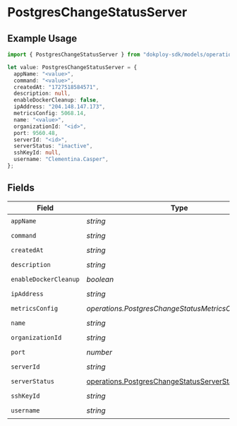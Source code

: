 # PostgresChangeStatusServer

## Example Usage

```typescript
import { PostgresChangeStatusServer } from "dokploy-sdk/models/operations";

let value: PostgresChangeStatusServer = {
  appName: "<value>",
  command: "<value>",
  createdAt: "1727518584571",
  description: null,
  enableDockerCleanup: false,
  ipAddress: "204.148.147.173",
  metricsConfig: 5068.14,
  name: "<value>",
  organizationId: "<id>",
  port: 9560.48,
  serverId: "<id>",
  serverStatus: "inactive",
  sshKeyId: null,
  username: "Clementina.Casper",
};
```

## Fields

| Field                                                                                                      | Type                                                                                                       | Required                                                                                                   | Description                                                                                                |
| ---------------------------------------------------------------------------------------------------------- | ---------------------------------------------------------------------------------------------------------- | ---------------------------------------------------------------------------------------------------------- | ---------------------------------------------------------------------------------------------------------- |
| `appName`                                                                                                  | *string*                                                                                                   | :heavy_check_mark:                                                                                         | N/A                                                                                                        |
| `command`                                                                                                  | *string*                                                                                                   | :heavy_check_mark:                                                                                         | N/A                                                                                                        |
| `createdAt`                                                                                                | *string*                                                                                                   | :heavy_check_mark:                                                                                         | N/A                                                                                                        |
| `description`                                                                                              | *string*                                                                                                   | :heavy_check_mark:                                                                                         | N/A                                                                                                        |
| `enableDockerCleanup`                                                                                      | *boolean*                                                                                                  | :heavy_check_mark:                                                                                         | N/A                                                                                                        |
| `ipAddress`                                                                                                | *string*                                                                                                   | :heavy_check_mark:                                                                                         | N/A                                                                                                        |
| `metricsConfig`                                                                                            | *operations.PostgresChangeStatusMetricsConfigUnion2*                                                       | :heavy_check_mark:                                                                                         | N/A                                                                                                        |
| `name`                                                                                                     | *string*                                                                                                   | :heavy_check_mark:                                                                                         | N/A                                                                                                        |
| `organizationId`                                                                                           | *string*                                                                                                   | :heavy_check_mark:                                                                                         | N/A                                                                                                        |
| `port`                                                                                                     | *number*                                                                                                   | :heavy_check_mark:                                                                                         | N/A                                                                                                        |
| `serverId`                                                                                                 | *string*                                                                                                   | :heavy_check_mark:                                                                                         | N/A                                                                                                        |
| `serverStatus`                                                                                             | [operations.PostgresChangeStatusServerStatus](../../models/operations/postgreschangestatusserverstatus.md) | :heavy_check_mark:                                                                                         | N/A                                                                                                        |
| `sshKeyId`                                                                                                 | *string*                                                                                                   | :heavy_check_mark:                                                                                         | N/A                                                                                                        |
| `username`                                                                                                 | *string*                                                                                                   | :heavy_check_mark:                                                                                         | N/A                                                                                                        |